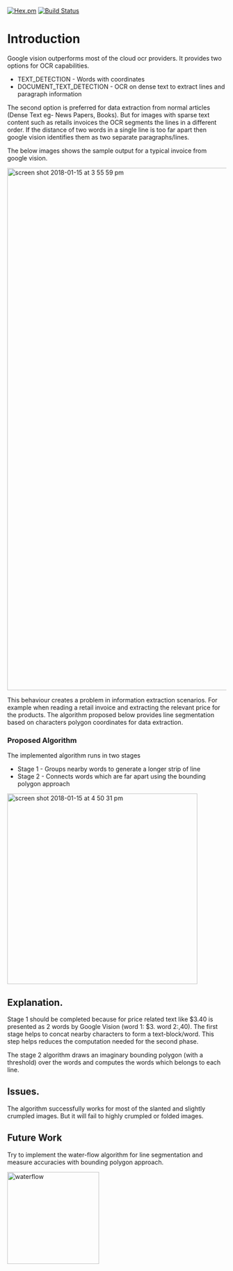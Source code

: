 [![Hex.pm](https://img.shields.io/hexpm/l/plug.svg)](https://github.com/sshniro/line-segmentation-algorithm-to-gcp-vision/blob/master/LICENSE)
[![Build Status](https://travis-ci.com/sshniro/line-segmentation-algorithm-to-gcp-vision.svg?branch=master)](https://travis-ci.com/sshniro/line-segmentation-algorithm-to-gcp-vision)
# Introduction

Google vision outperforms most of the cloud ocr providers. It provides two options for OCR capabilities.

- TEXT_DETECTION - Words with coordinates
- DOCUMENT_TEXT_DETECTION - OCR on dense text to extract lines and paragraph information


The second option is preferred for data extraction from normal articles (Dense Text eg- News Papers, Books). But for 
images with sparse text content such as retails invoices the OCR segments the lines in a different order. If the 
distance of two words in a single line is too far apart then google vision identifies them as two separate paragraphs/lines. 

The below images shows the sample output for a typical invoice from google vision.

<img width="1198" alt="screen shot 2018-01-15 at 3 55 59 pm" src="https://user-images.githubusercontent.com/13045528/34937970-9f2e93b8-fa0c-11e7-9521-0fc6ad191e0d.png">

This behaviour creates a problem in information extraction scenarios. For example when reading a retail invoice and 
extracting the relevant price for the products. The algorithm proposed below provides line segmentation based on characters 
polygon coordinates for data extraction.

### Proposed Algorithm

The implemented algorithm runs in two stages
- Stage 1 - Groups nearby words to generate a longer strip of line
- Stage 2 - Connects words which are far apart using the bounding polygon approach

<img width="437" alt="screen shot 2018-01-15 at 4 50 31 pm" src="https://user-images.githubusercontent.com/13045528/34940084-415cf57e-fa14-11e7-8099-ffa7fbce1b21.png">


## Explanation.

Stage 1 should be completed because for price related text like $3.40 is presented as 2 words by 
Google Vision (word 1: $3. word 2:,40). The first stage helps to concat nearby characters to form a text-block/word. 
This step helps reduces the computation needed for the second phase.

The stage 2 algorithm draws an imaginary bounding polygon (with a threshold) over the words and computes the 
words which belongs to each line.

## Issues.

The algorithm successfully works for most of the slanted and slightly crumpled images. But it will fail to highly 
crumpled or folded images.

## Future Work

Try to implement the water-flow algorithm for line segmentation and measure accuracies with bounding polygon approach. 

<img width="211" alt="waterflow" src="https://user-images.githubusercontent.com/13045528/34940259-d6899526-fa14-11e7-9b6c-4b3a2aaa1a75.png">
